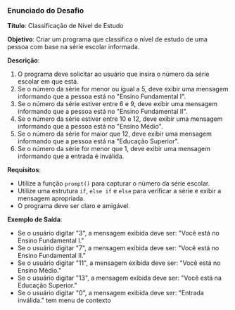 ### Enunciado do Desafio
 
**Título**: Classificação de Nível de Estudo
 
**Objetivo**: Criar um programa que classifica o nível de estudo de uma pessoa com base na série escolar informada.
 
**Descrição**:
1. O programa deve solicitar ao usuário que insira o número da série escolar em que está.
2. Se o número da série for menor ou igual a 5, deve exibir uma mensagem informando que a pessoa está no "Ensino Fundamental I".
3. Se o número da série estiver entre 6 e 9, deve exibir uma mensagem informando que a pessoa está no "Ensino Fundamental II".
4. Se o número da série estiver entre 10 e 12, deve exibir uma mensagem informando que a pessoa está no "Ensino Médio".
5. Se o número da série for maior que 12, deve exibir uma mensagem informando que a pessoa está na "Educação Superior".
6. Se o número da série for menor que 1, deve exibir uma mensagem informando que a entrada é inválida.
 
**Requisitos**:
- Utilize a função `prompt()` para capturar o número da série escolar.
- Utilize uma estrutura `if`, `else if` e `else` para verificar a série e exibir a mensagem apropriada.
- O programa deve ser claro e amigável.
 
**Exemplo de Saída**:
- Se o usuário digitar "3", a mensagem exibida deve ser: "Você está no Ensino Fundamental I."
- Se o usuário digitar "7", a mensagem exibida deve ser: "Você está no Ensino Fundamental II."
- Se o usuário digitar "11", a mensagem exibida deve ser: "Você está no Ensino Médio."
- Se o usuário digitar "13", a mensagem exibida deve ser: "Você está na Educação Superior."
- Se o usuário digitar "0", a mensagem exibida deve ser: "Entrada inválida."
tem menu de contexto

